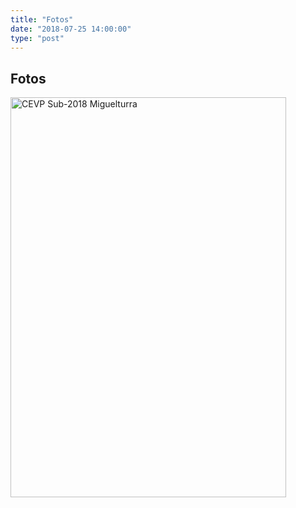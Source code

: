 ```yaml
---
title: "Fotos"
date: "2018-07-25 14:00:00"
type: "post"
---
```


## Fotos

<a data-flickr-embed="true"
   data-header="true"
   data-footer="true"
   href="https://www.flickr.com/photos/advmiguelturra/albums/72157670377829697"
   title="CEVP Sub-2018 Miguelturra">
   <img src="https://farm2.staticflickr.com/1833/43259242345_27e70f7834_z.jpg"
   width="441" height="640"
   alt="CEVP Sub-2018 Miguelturra">
</a>
<script async src="//embedr.flickr.com/assets/client-code.js" charset="utf-8"></script>
